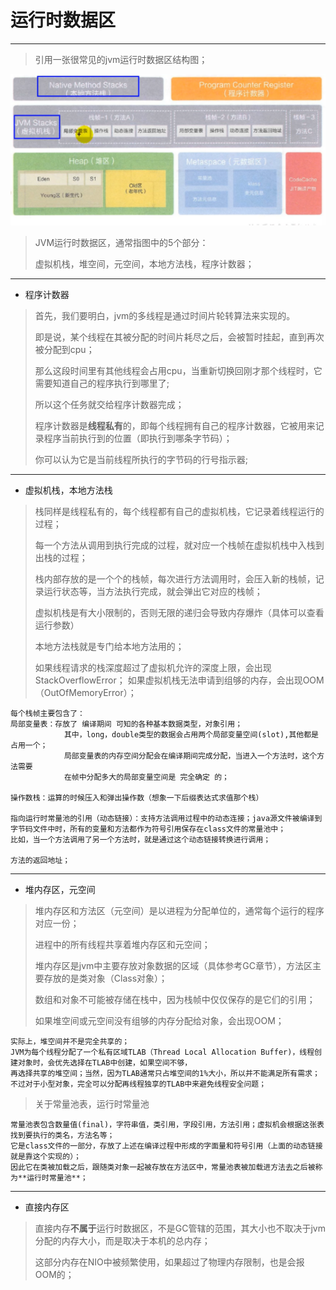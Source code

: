 # 运行时数据区
----------
> 引用一张很常见的jvm运行时数据区结构图；
> 
> 

![jvm](../../imgs/JVM_1.png "jvm")

> JVM运行时数据区，通常指图中的5个部分：
> 
> 虚拟机栈，堆空间，元空间，本地方法栈，程序计数器；
----------
 - 程序计数器
> 首先，我们要明白，jvm的多线程是通过时间片轮转算法来实现的。
> 
> 即是说，某个线程在其被分配的时间片耗尽之后，会被暂时挂起，直到再次被分配到cpu；
> 
> 那么这段时间里有其他线程会占用cpu，当重新切换回刚才那个线程时，它需要知道自己的程序执行到哪里了;
> 
> 所以这个任务就交给程序计数器完成；
> 
> 程序计数器是**线程私有**的，即每个线程拥有自己的程序计数器，它被用来记录程序当前执行到的位置（即执行到哪条字节码）；
>
> 你可以认为它是当前线程所执行的字节码的行号指示器;
----------
 - 虚拟机栈，本地方法栈
 > 栈同样是线程私有的，每个线程都有自己的虚拟机栈，它记录着线程运行的过程；
 >
 > 每一个方法从调用到执行完成的过程，就对应一个栈帧在虚拟机栈中入栈到出栈的过程；
 >
 > 栈内部存放的是一个个的栈帧，每次进行方法调用时，会压入新的栈帧，记录运行状态等，当方法执行完成，就会弹出它对应的栈帧；
 > 
 > 虚拟机栈是有大小限制的，否则无限的递归会导致内存爆炸（具体可以查看运行参数）
 > 
 > 本地方法栈就是专门给本地方法用的；
 >
 > 如果线程请求的栈深度超过了虚拟机允许的深度上限，会出现StackOverflowError；
 > 如果虚拟机栈无法申请到组够的内存，会出现OOM（OutOfMemoryError）；
 
    每个栈帧主要包含了：
    局部变量表：存放了 编译期间 可知的各种基本数据类型，对象引用；
                其中，long，double类型的数据会占用两个局部变量空间(slot),其他都是占用一个；
                局部变量表的内存空间分配会在编译期间完成分配，当进入一个方法时，这个方法需要
                在帧中分配多大的局部变量空间是 完全确定 的；
    
    操作数栈：运算的时候压入和弹出操作数（想象一下后缀表达式求值那个栈）
    
    指向运行时常量池的引用（动态链接）：支持方法调用过程中的动态连接；java源文件被编译到字节码文件中时，所有的变量和方法都作为符号引用保存在class文件的常量池中；
    比如，当一个方法调用了另一个方法时，就是通过这个动态链接转换进行调用；
    
    方法的返回地址；
 ----------
 - 堆内存区，元空间
 > 堆内存区和方法区（元空间）是以进程为分配单位的，通常每个运行的程序对应一份；
 > 
 > 进程中的所有线程共享着堆内存区和元空间；
 >
 > 堆内存区是jvm中主要存放对象数据的区域（具体参考GC章节），方法区主要存放的是类对象（Class对象）；
 >
 > 数组和对象不可能被存储在栈中，因为栈帧中仅仅保存的是它们的引用；
 >
 > 如果堆空间或元空间没有组够的内存分配给对象，会出现OOM；
    
    实际上，堆空间并不是完全共享的；
    JVM为每个线程分配了一个私有区域TLAB（Thread Local Allocation Buffer)，线程创建对象时，会优先选择在TLAB中创建，如果空间不够，
    再选择共享的堆空间；当然，因为TLAB通常只占堆空间的1%大小，所以并不能满足所有需求；不过对于小型对象，完全可以分配再线程独享的TLAB中来避免线程安全问题；
 > 关于常量池表，运行时常量池
 
    常量池表包含数量值(final)，字符串值，类引用，字段引用，方法引用；虚拟机会根据这张表找到要执行的类名，方法名等；
    它是class文件的一部分，存放了上述在编译过程中形成的字面量和符号引用（上面的动态链接就是靠这个实现的）；
    因此它在类被加载之后，跟随类对象一起被存放在方法区中，常量池表被加载进方法去之后被称为**运行时常量池**；
 ----------
 - 直接内存区
 > 直接内存**不属于**运行时数据区，不是GC管辖的范围，其大小也不取决于jvm分配的内存大小，而是取决于本机的总内存；
 >
 > 这部分内存在NIO中被频繁使用，如果超过了物理内存限制，也是会报OOM的；